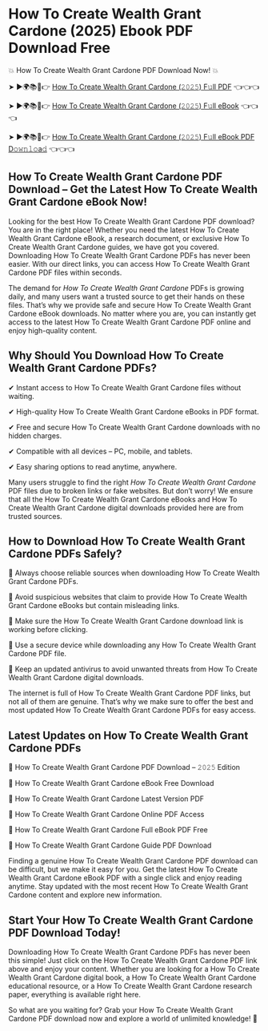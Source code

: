# How To Create Wealth Grant Cardone (2025) Ebook PDF Download Free

💥 How To Create Wealth Grant Cardone PDF Download Now! 💥

➤ ►🌍📚📱👉 [How To Create Wealth Grant Cardone (𝟸𝟶𝟸𝟻) F𝚞ll PDF](https://getpdf.xyz/how-to-create-wealth-grant-cardone) 👈👈👈


➤ ►🌍📚📱👉 [How To Create Wealth Grant Cardone (𝟸𝟶𝟸𝟻) F𝚞ll eBook](https://getpdf.xyz/how-to-create-wealth-grant-cardone) 👈👈👈


➤ ►🌍📚📱👉 [How To Create Wealth Grant Cardone (𝟸𝟶𝟸𝟻) F𝚞ll eBook PDF D𝚘𝚠𝚗𝚕𝚘a𝚍](https://getpdf.xyz/how-to-create-wealth-grant-cardone) 👈👈👈


## How To Create Wealth Grant Cardone PDF Download – Get the Latest How To Create Wealth Grant Cardone eBook Now!

Looking for the best How To Create Wealth Grant Cardone PDF download? You are in the right place! Whether you need the latest How To Create Wealth Grant Cardone eBook, a research document, or exclusive How To Create Wealth Grant Cardone guides, we have got you covered. Downloading How To Create Wealth Grant Cardone PDFs has never been easier. With our direct links, you can access How To Create Wealth Grant Cardone PDF files within seconds.

The demand for *How To Create Wealth Grant Cardone* PDFs is growing daily, and many users want a trusted source to get their hands on these files. That’s why we provide safe and secure How To Create Wealth Grant Cardone eBook downloads. No matter where you are, you can instantly get access to the latest How To Create Wealth Grant Cardone PDF online and enjoy high-quality content.

## Why Should You Download How To Create Wealth Grant Cardone PDFs?

✔ Instant access to How To Create Wealth Grant Cardone files without waiting.

✔ High-quality How To Create Wealth Grant Cardone eBooks in PDF format.

✔ Free and secure How To Create Wealth Grant Cardone downloads with no hidden charges.

✔ Compatible with all devices – PC, mobile, and tablets.

✔ Easy sharing options to read anytime, anywhere.

Many users struggle to find the right *How To Create Wealth Grant Cardone* PDF files due to broken links or fake websites. But don’t worry! We ensure that all the How To Create Wealth Grant Cardone eBooks and How To Create Wealth Grant Cardone digital downloads provided here are from trusted sources.

## How to Download How To Create Wealth Grant Cardone PDFs Safely?

📌 Always choose reliable sources when downloading How To Create Wealth Grant Cardone PDFs.

📌 Avoid suspicious websites that claim to provide How To Create Wealth Grant Cardone eBooks but contain misleading links.

📌 Make sure the How To Create Wealth Grant Cardone download link is working before clicking.

📌 Use a secure device while downloading any How To Create Wealth Grant Cardone PDF file.

📌 Keep an updated antivirus to avoid unwanted threats from How To Create Wealth Grant Cardone digital downloads.

The internet is full of How To Create Wealth Grant Cardone PDF links, but not all of them are genuine. That’s why we make sure to offer the best and most updated How To Create Wealth Grant Cardone PDFs for easy access.

## Latest Updates on How To Create Wealth Grant Cardone PDFs

🔹 How To Create Wealth Grant Cardone PDF Download – 𝟸𝟶𝟸𝟻 Edition

🔹 How To Create Wealth Grant Cardone eBook Free Download

🔹 How To Create Wealth Grant Cardone Latest Version PDF

🔹 How To Create Wealth Grant Cardone Online PDF Access

🔹 How To Create Wealth Grant Cardone Full eBook PDF Free

🔹 How To Create Wealth Grant Cardone Guide PDF Download

Finding a genuine How To Create Wealth Grant Cardone PDF download can be difficult, but we make it easy for you. Get the latest How To Create Wealth Grant Cardone eBook PDF with a single click and enjoy reading anytime. Stay updated with the most recent How To Create Wealth Grant Cardone content and explore new information.

## Start Your How To Create Wealth Grant Cardone PDF Download Today!

Downloading How To Create Wealth Grant Cardone PDFs has never been this simple! Just click on the How To Create Wealth Grant Cardone PDF link above and enjoy your content. Whether you are looking for a How To Create Wealth Grant Cardone digital book, a How To Create Wealth Grant Cardone educational resource, or a How To Create Wealth Grant Cardone research paper, everything is available right here.

So what are you waiting for? Grab your How To Create Wealth Grant Cardone PDF download now and explore a world of unlimited knowledge! 🚀